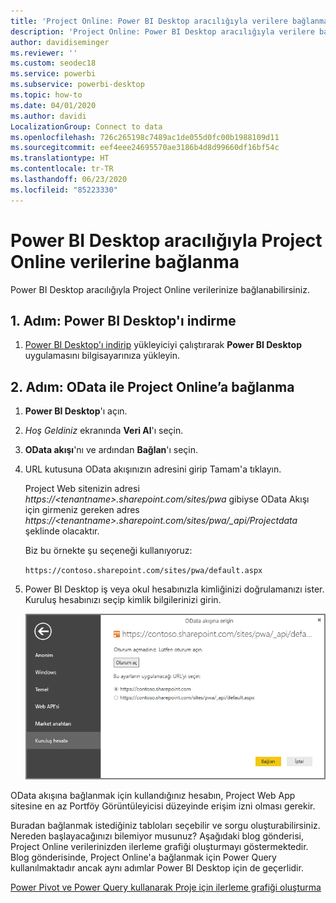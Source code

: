 ```yaml
---
title: 'Project Online: Power BI Desktop aracılığıyla verilere bağlanma'
description: 'Project Online: Power BI Desktop aracılığıyla verilere bağlanma'
author: davidiseminger
ms.reviewer: ''
ms.custom: seodec18
ms.service: powerbi
ms.subservice: powerbi-desktop
ms.topic: how-to
ms.date: 04/01/2020
ms.author: davidi
LocalizationGroup: Connect to data
ms.openlocfilehash: 726c265198c7489ac1de055d0fc00b1988109d11
ms.sourcegitcommit: eef4eee24695570ae3186b4d8d99660df16bf54c
ms.translationtype: HT
ms.contentlocale: tr-TR
ms.lasthandoff: 06/23/2020
ms.locfileid: "85223330"
---
```

# <a name="connect-to-project-online-data-through-power-bi-desktop"></a>Power BI Desktop aracılığıyla Project Online verilerine bağlanma
Power BI Desktop aracılığıyla Project Online verilerinize bağlanabilirsiniz.

## <a name="step-1-download-power-bi-desktop"></a>1\. Adım: Power BI Desktop'ı indirme
1. [Power BI Desktop'ı indirip](https://go.microsoft.com/fwlink/?LinkID=521662) yükleyiciyi çalıştırarak **Power BI Desktop** uygulamasını bilgisayarınıza yükleyin.

## <a name="step-2-connect-to-project-online-with-odata"></a>2\. Adım: OData ile Project Online’a bağlanma
1. **Power BI Desktop**'ı açın.
2. *Hoş Geldiniz* ekranında **Veri Al**'ı seçin.
3. **OData akışı**'nı ve ardından **Bağlan**'ı seçin.
4. URL kutusuna OData akışınızın adresini girip Tamam'a tıklayın.
   
   Project Web sitenizin adresi *https://\<tenantname\>.sharepoint.com/sites/pwa* gibiyse OData Akışı için girmeniz gereken adres *https://\<tenantname\>.sharepoint.com/sites/pwa/\_api/Projectdata* şeklinde olacaktır.
   
   Biz bu örnekte şu seçeneği kullanıyoruz:

    `https://contoso.sharepoint.com/sites/pwa/default.aspx`

5. Power BI Desktop iş veya okul hesabınızla kimliğinizi doğrulamanızı ister. Kuruluş hesabınızı seçip kimlik bilgilerinizi girin.
   
   ![](media/desktop-project-online-connect-to-data/image.png)

OData akışına bağlanmak için kullandığınız hesabın, Project Web App sitesine en az Portföy Görüntüleyicisi düzeyinde erişim izni olması gerekir. 

Buradan bağlanmak istediğiniz tabloları seçebilir ve sorgu oluşturabilirsiniz.  Nereden başlayacağınızı bilemiyor musunuz?  Aşağıdaki blog gönderisi, Project Online verilerinizden ilerleme grafiği oluşturmayı göstermektedir.  Blog gönderisinde, Project Online'a bağlanmak için Power Query kullanılmaktadır ancak aynı adımlar Power BI Desktop için de geçerlidir.

[Power Pivot ve Power Query kullanarak Proje için ilerleme grafiği oluşturma](https://blogs.office.com/2014/03/24/creating-burndown-charts-for-project-using-power-pivot-and-power-query/)

